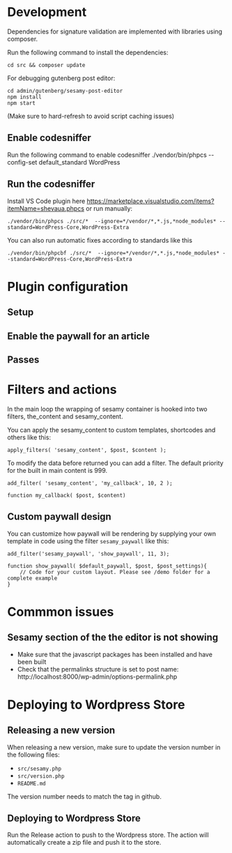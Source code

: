 # Development

Dependencies for signature validation are implemented with libraries using composer.

Run the following command to install the dependencies:

    cd src && composer update

For debugging gutenberg post editor:

    cd admin/gutenberg/sesamy-post-editor
    npm install
    npm start

(Make sure to hard-refresh to avoid script caching issues)

## Enable codesniffer

Run the following command to enable codesniffer
./vendor/bin/phpcs --config-set default_standard WordPress

## Run the codesniffer

Install VS Code plugin here https://marketplace.visualstudio.com/items?itemName=shevaua.phpcs or run manually:

    ./vendor/bin/phpcs ./src/*  --ignore=*/vendor/*,*.js,*node_modules* --standard=WordPress-Core,WordPress-Extra

You can also run automatic fixes according to standards like this

    ./vendor/bin/phpcbf ./src/*  --ignore=*/vendor/*,*.js,*node_modules* --standard=WordPress-Core,WordPress-Extra

# Plugin configuration

## Setup

## Enable the paywall for an article

## Passes

# Filters and actions

In the main loop the wrapping of sesamy container is hooked into two filters, the_content and sesamy_content.

You can apply the sesamy_content to custom templates, shortcodes and others like this:

    apply_filters( 'sesamy_content', $post, $content );

To modify the data before returned you can add a filter. The default priority for the built in main content is 999.

    add_filter( 'sesamy_content', 'my_callback', 10, 2 );

    function my_callback( $post, $content)

## Custom paywall design

You can customize how paywall will be rendering by supplying your own template in code using the filter `sesamy_paywall` like this:

    add_filter('sesamy_paywall', 'show_paywall', 11, 3);

    function show_paywall( $default_paywall, $post, $post_settings){
        // Code for your custom layout. Please see /demo folder for a complete example
    }

# Commmon issues

## Sesamy section of the the editor is not showing

- Make sure that the javascript packages has been installed and have been built
- Check that the permalinks structure is set to post name: http://localhost:8000/wp-admin/options-permalink.php

# Deploying to Wordpress Store

## Releasing a new version

When releasing a new version, make sure to update the version number in the following files:

- `src/sesamy.php`
- `src/version.php`
- `README.md`

The version number needs to match the tag in github.

## Deploying to Wordpress Store

Run the Release action to push to the Wordpress store. The action will automatically create a zip file and push it to the store.
